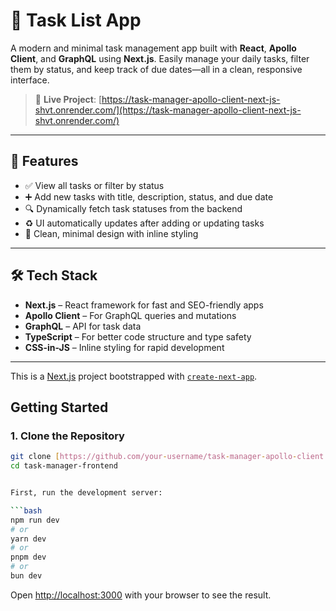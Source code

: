 # 📝 Task List App

A modern and minimal task management app built with **React**, **Apollo Client**, and **GraphQL** using **Next.js**. Easily manage your daily tasks, filter them by status, and keep track of due dates—all in a clean, responsive interface.

> 🔗 **Live Project**: [https://task-manager-apollo-client-next-js-shvt.onrender.com/](https://task-manager-apollo-client-next-js-shvt.onrender.com/)

---

## 🚀 Features

- ✅ View all tasks or filter by status  
- ➕ Add new tasks with title, description, status, and due date  
- 🔍 Dynamically fetch task statuses from the backend  
- ♻️ UI automatically updates after adding or updating tasks  
- 🧹 Clean, minimal design with inline styling  

---

## 🛠 Tech Stack

- **Next.js** – React framework for fast and SEO-friendly apps  
- **Apollo Client** – For GraphQL queries and mutations  
- **GraphQL** – API for task data  
- **TypeScript** – For better code structure and type safety  
- **CSS-in-JS** – Inline styling for rapid development  

---




This is a [Next.js](https://nextjs.org) project bootstrapped with [`create-next-app`](https://nextjs.org/docs/app/api-reference/cli/create-next-app).

## Getting Started

### 1. Clone the Repository

```bash
git clone [https://github.com/your-username/task-manager-apollo-client.git](https://github.com/devananda6200/task-manager-Apollo-Client-Next.js-frontend)
cd task-manager-frontend


First, run the development server:

```bash
npm run dev
# or
yarn dev
# or
pnpm dev
# or
bun dev
```

Open [http://localhost:3000](http://localhost:3000) with your browser to see the result.


